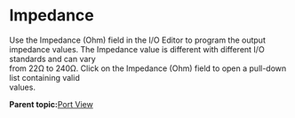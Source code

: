 # Impedance

Use the Impedance \(Ohm\) field in the I/O Editor to program the output<br /> impedance values. The Impedance value is different with different I/O standards and can vary<br /> from 22Ω to 240Ω. Click on the Impedance \(Ohm\) field to open a pull-down list containing valid<br /> values.

**Parent topic:**[Port View](GUID-BE73F42C-362C-4EB2-890D-D55CE5F53A88.md)

